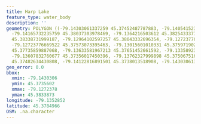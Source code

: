 ```yaml
---
title: Harp Lake
feature_type: water_body
description: ''
geometry: POLYGON ((-79.14303061337259 45.37452487787883, -79.14054152340707 45.37766005019346,
  -79.14165732235759 45.38037303978469, -79.1364216503612 45.38254333773295, -79.13264510006883
  45.38338731999187, -79.12964102597257 45.38043332696354, -79.12723776669522 45.37699685516152,
  -79.12723776669522 45.37573073395463, -79.13015601010331 45.37597190208472, -79.13316008419957
  45.37735859887068, -79.13633581967213 45.37651452661592, -79.13358923764125 45.3738013518908,
  -79.13607832760677 45.37356017450396, -79.13762327999898 45.37506751629513, -79.13968321652281
  45.37482634430808, -79.14122816891501 45.3738013518908, -79.14303061337259 45.37452487787883))
geo_error: 0.0
bbox:
  xmin: -79.1430306
  ymin: 45.3735602
  xmax: -79.1272378
  ymax: 45.3833873
longitude: -79.1352852
latitude: 45.3784966
OSM: .na.character
---
```

